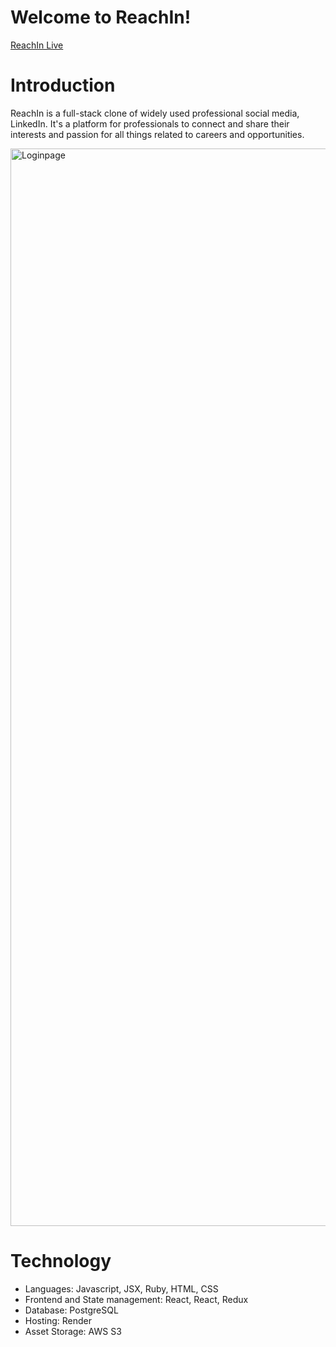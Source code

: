 # Welcome to ReachIn!

[ReachIn Live](https://reachin-webservice.onrender.com)

# Introduction

ReachIn is a full-stack clone of widely used professional social media, LinkedIn. It's a platform for professionals to connect and share their interests and passion for all things related to careers and opportunities.

<img width="1724" alt="Loginpage" src="https://github.com/seanieboi6687/ReachOut/assets/101304652/2395a4e3-c289-4fa6-b116-8f2316a22c6d">

# Technology
- Languages: Javascript, JSX, Ruby, HTML, CSS
- Frontend and State management: React, React, Redux
- Database: PostgreSQL
- Hosting: Render
- Asset Storage: AWS S3
